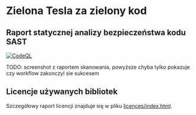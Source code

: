 # Zielona Tesla za zielony kod

## Raport statycznej analizy bezpieczeństwa kodu SAST

[![CodeQL](https://github.com/slonka/ing-pionteching/actions/workflows/codeql.yml/badge.svg)](https://github.com/slonka/ing-pionteching/actions/workflows/codeql.yml)

TODO: screenshot z raportem skanowania, powyższe chyba tylko pokazuje czy workflow zakonczyl sie sukcesem

## Licencje używanych bibliotek

Szczegółowy raport licencji znajduje się w pliku [licences/index.html](licences/index.html).